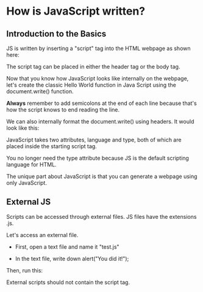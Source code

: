 <!--Intro to Javascript-->

# How is JavaScript written? 

## Introduction to the Basics

JS is written by inserting a "script" tag into the HTML webpage as shown here:

<head>
  <body>
    <script>
    </script>
  </body>
</head>

The script tag can be placed in either the header tag or the body tag. 

Now that you know how JavaScript looks like internally on the webpage, let's create the classic Hello World function in Java Script using the document.write() function. 

**Always** remember to add semicolons at the end of each line because that's how the script knows to end reading the line. 

<head>
  <body>
    <script>
      document.write("Hello World!");
    </script>
  </body>
</head>


We can also internally format the document.write() using headers. It would look like this: 

  <head>
    <body>
      <script>
        document.write("<h1>Hello World!</h1>");
      </script>
    </body>
  </head>

JavaScript takes two attributes, language and type, both of which are placed inside the starting script tag.

<script language="javascript" type="text/javascript"> 
 document.write("Hello World!");
</script>

You no longer need the type attribute because JS is the default scripting language for HTML. 

The unique part about JavaScript is that you can generate a webpage using only JavaScript.

## External JS

Scripts can be accessed through external files. JS files have the extensions .js. 

Let's access an external file.

- First, open a text file and name it "test.js"

- In the text file, write down alert("You did it!");

Then, run this:

   <head>
     <script **src="test.js"**></script>
   </head>

External scripts should not contain the script tag. 

